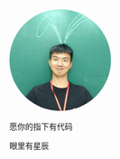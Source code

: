 <!--
 * @Descripttion: 
 * @version: 
 * @Author: agoni
 * @LastEditors: agoni
-->
<img width="180px" style="border-radius: 50%" bor src="./images/faceImg.jpg">
<p>愿你的指下有代码</p>
<p>眼里有星辰</p>